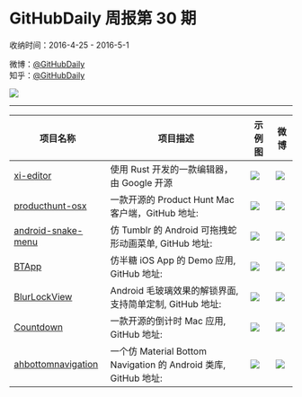 # GitHubDaily 周报第 30 期

收纳时间：2016-4-25 - 2016-5-1

微博：[@GitHubDaily](https://weibo.com/GitHubDaily)    
知乎：[@GitHubDaily](https://www.zhihu.com/people/githubdaily)

![](https://raw.githubusercontent.com/GitHubDaily/GitHubDaily/master/assets/weixin.png)

---

项目名称 | 项目描述 | 示例图 | 微博
--- | --- | --- | ---
[xi-editor](status.github_url) | 使用 Rust 开发的一款编辑器，由 Google 开源 | ![](http://ww3.sinaimg.cn/large/006fiYtfjw1f3g5rw47gfj310m0o6qcu.jpg) | [![](https://raw.githubusercontent.com/GitHubDaily/GitHubDaily/master/assets/sina_logo.png)](https://weibo.com/5722964389/DtxZNtvtv)
[producthunt-osx](status.github_url) | 一款开源的 Product Hunt Mac 客户端，GitHub 地址: | ![](http://ww3.sinaimg.cn/large/006fiYtfjw1f3fvuqiy2jj31400p043u.jpg) | [![](https://raw.githubusercontent.com/GitHubDaily/GitHubDaily/master/assets/sina_logo.png)](https://weibo.com/5722964389/DtvKtkMoj)
[android-snake-menu](status.github_url) | 仿 Tumblr 的 Android 可拖拽蛇形动画菜单, GitHub 地址: | ![](http://ww2.sinaimg.cn/large/006fiYtfjw1f2cmatm4rug30d40ncdnz.gif) | [![](https://raw.githubusercontent.com/GitHubDaily/GitHubDaily/master/assets/sina_logo.png)](https://weibo.com/5722964389/Dtf79wkXC)
[BTApp](status.github_url) | 仿半糖 iOS App 的 Demo 应用, GitHub 地址: | ![](http://ww2.sinaimg.cn/large/006fiYtfjw1f2cmcwjlbpg30d90o91ky.gif) | [![](https://raw.githubusercontent.com/GitHubDaily/GitHubDaily/master/assets/sina_logo.png)](https://weibo.com/5722964389/Dt5GEFT7V)
[BlurLockView](status.github_url) | Android 毛玻璃效果的解锁界面, 支持简单定制, GitHub 地址: | ![](http://ww3.sinaimg.cn/large/006fiYtfjw1f2cg3aakofj30h00y0q4w.jpg) | [![](https://raw.githubusercontent.com/GitHubDaily/GitHubDaily/master/assets/sina_logo.png)](https://weibo.com/5722964389/DsWga8cbW)
[Countdown](status.github_url) | 一款开源的倒计时 Mac 应用, GitHub 地址: | ![](http://ww4.sinaimg.cn/large/006fiYtfjw1f2cmejnoiwg30hr0ahjrc.gif) | [![](https://raw.githubusercontent.com/GitHubDaily/GitHubDaily/master/assets/sina_logo.png)](https://weibo.com/5722964389/DsMPFja4o)
[ahbottomnavigation](status.github_url) | 一个仿 Material Bottom Navigation 的 Android 类库, GitHub 地址: | ![](http://ww4.sinaimg.cn/large/006fiYtfjw1f2cltpapyng308w0ft43u.gif) | [![](https://raw.githubusercontent.com/GitHubDaily/GitHubDaily/master/assets/sina_logo.png)](https://weibo.com/5722964389/DsDpar5iQ)
